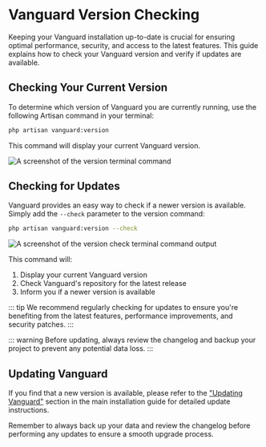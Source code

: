 # Vanguard Version Checking

Keeping your Vanguard installation up-to-date is crucial for ensuring optimal performance, security, and access to the latest features. This guide explains how to check your Vanguard version and verify if updates are available.

## Checking Your Current Version

To determine which version of Vanguard you are currently running, use the following Artisan command in your terminal:

```bash
php artisan vanguard:version
```

This command will display your current Vanguard version.


![A screenshot of the version terminal command](/images/terminal-version-screenshot.png)

## Checking for Updates

Vanguard provides an easy way to check if a newer version is available. Simply add the `--check` parameter to the version command:

```bash
php artisan vanguard:version --check
```

![A screenshot of the version check terminal command output](/images/terminal-version-check-screenshot.png)

This command will:
1. Display your current Vanguard version
2. Check Vanguard's repository for the latest release
3. Inform you if a newer version is available

::: tip
We recommend regularly checking for updates to ensure you're benefiting from the latest features, performance improvements, and security patches.
:::

::: warning
Before updating, always review the changelog and backup your project to prevent any potential data loss.
:::

## Updating Vanguard

If you find that a new version is available, please refer to the ["Updating Vanguard"](https://docs.vanguardbackup.com/installation#updating-vanguard) section in the main installation guide for detailed update instructions.

Remember to always back up your data and review the changelog before performing any updates to ensure a smooth upgrade process.